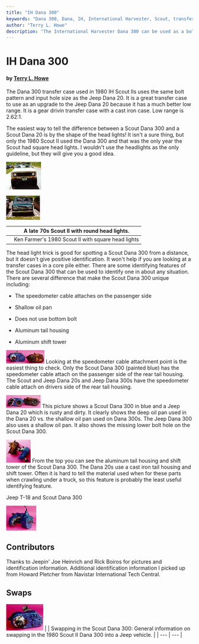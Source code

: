 ```yaml
---
title: "IH Dana 300"
keywords: "Dana 300, Dana, IH, International Harvester, Scout, transfer case, transfercase"
author: "Terry L. Howe"
description: "The International Harvester Dana 300 can be used as a bolt in replacement for the Jeep Dana 20 in most cases.  The Scout Dana 300 features a much better low range."
---
```


# IH Dana 300

#### by [Terry L. Howe](mailto:txh3202@worldnet.att.net)

The Dana 300 transfer case used in 1980 IH Scout IIs uses the same
bolt pattern and input hole size as the Jeep Dana 20.  It is a great
transfer case to use as an upgrade to the Jeep Dana 20 because it
has a much better low range.  It is a gear drivin transfer case
with a cast iron case.  Low range is 2.62:1.

The easiest way to tell the difference between a Scout Dana 300
and a Scout Dana 20 is by the shape of the head lights!  It isn't
a sure thing, but only the 1980 Scout II used the Dana 300 and
that was the only year the Scout had square head lights.  I wouldn't
use the headlights as the only guideline, but they will give you
a good idea.

[![A 1970s Scout II](/convxfer/scout70t.jpg)](/convxfer/scout70.jpg)

[![Ken Farmer's 1980 Scout II](/convxfer/scout80t.jpg)](/convxfer/scout80.jpg)

|  | A late 70s Scout II with round head lights. |
| --- | --- |
|  | Ken Farmer's 1980 Scout II with square head lights |

The head light trick is good for spotting a Scout Dana 300 from a
distance, but it doesn't give positive identification.  It won't
help if you are looking at a transfer cases in a core pile either.
There are some identifying features of the Scout Dana 300 that can
be used to identify one in about any situation.  There are several
difference that make the Scout Dana 300 unique including:

- The speedometer cable attaches on the passenger side

- Shallow oil pan

- Does not use bottom bolt

- Aluminum tail housing

- Aluminum shift tower

[![Scout 300 vs Jeep D20 back view](/convxfer/d300d20bT.jpg)](/convxfer/d300d20b.jpg)
Looking at the speedometer cable attachment point is the easiest
thing to check.  Only the Scout Dana 300 (painted blue) has the
speedometer cable attach on the passenger side of the rear tail
housing.  The Scout and Jeep Dana 20s and Jeep Dana 300s have the
speedometer cable attach on drivers side of the rear tail housing.

[![Scout 300 vs Jeep D20 front view](/convxfer/d300d20fT.jpg)](/convxfer/d300d20f.jpg)
This picture shows a Scout Dana 300 in blue and a Jeep Dana 20 which
is rusty and dirty.  It clearly shows the deep oil pan used in the
Dana 20 vs. the shallow oil pan used on Dana 300s.  The Jeep Dana
300 also uses a shallow oil pan.  It also shows the missing lower
bolt hole on the Scout Dana 300.

[![Scout 300 vs Jeep D20 top view](/convxfer/d300d20tT.jpg)](/convxfer/d300d20t.jpg)
From the top you can see the aluminum tail housing and shift tower
of the Scout Dana 300.  The Dana 20s use a cast iron tail housing
and shift tower.  Often it is hard to tell the material used when
for these parts when crawling under a truck, so this feature is
probably the least useful identifying feature.

Jeep T-18 and Scout Dana 300

[![Scout 300 T-18](/convxfer/t18ih300T.jpg)](/convxfer/t18ih300.jpg)

## Contributors

Thanks to Jeepin' Joe Heinrich and Rick Boiros for pictures and
identification information.  Additional identification information
I picked up from Howard Pletcher from Navistar International Tech
Central.

## Swaps

[![Scout 300 back](/convxfer/ihd300bT.jpg)](/convxfer/ihd300b.jpg)[](/convxfer/scout300.html)
|  | Swapping in the Scout Dana 300:
General information on swapping in the 1980 Scout II Dana 300 into
a Jeep vehicle. |
| --- | --- |